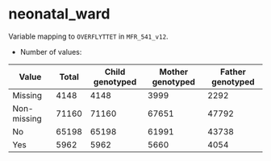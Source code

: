 # neonatal_ward
Variable mapping to `OVERFLYTTET` in `MFR_541_v12`.
- Number of values:

| Value | Total | Child genotyped | Mother genotyped | Father genotyped |
| ----- | ----- | --------------- | ---------------- | ---------------- |
| Missing | 4148 | 4148 | 3999 | 2292 |
| Non-missing | 71160 | 71160 | 67651 | 47792 |
| No | 65198 | 65198 | 61991 |43738 |
| Yes | 5962 | 5962 | 5660 |4054 |



